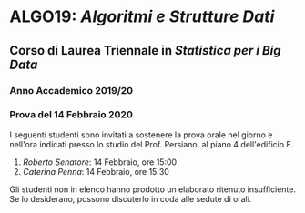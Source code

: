 # ALGO19: *Algoritmi e Strutture Dati* #
## Corso di Laurea Triennale in *Statistica per i Big Data* ##
### Anno Accademico 2019/20 ###
### Prova del 14 Febbraio 2020 ###



I seguenti studenti sono invitati a sostenere la prova orale
nel giorno e nell'ora indicati presso lo studio del Prof. Persiano, 
al piano 4 dell'edificio F.

1. *Roberto Senatore*: 14 Febbraio, ore 15:00
2. *Caterina Penna*: 14 Febbraio, ore 15:30

Gli studenti non in elenco hanno prodotto un elaborato ritenuto
insufficiente. Se lo desiderano, possono discuterlo in coda alle sedute
di orali.



